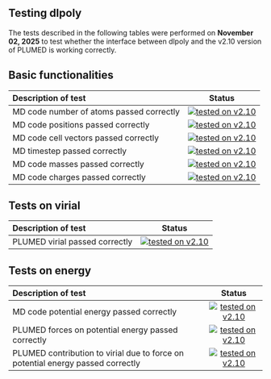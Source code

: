 Testing dlpoly
------------------------
 
The tests described in the following tables were performed on __November 02, 2025__ to test whether the interface between dlpoly and the v2.10 version of PLUMED is working correctly.

## Basic functionalities

| Description of test | Status | 
|:--------------------|:------:| 
| MD code number of atoms passed correctly | [![tested on v2.10](https://img.shields.io/badge/v2.10-fail%200%25-green.svg)](natoms_v2.10.html) |
| MD code positions passed correctly | [![tested on v2.10](https://img.shields.io/badge/v2.10-fail%200%25-green.svg)](positions_v2.10.html) |
| MD code cell vectors passed correctly | [![tested on v2.10](https://img.shields.io/badge/v2.10-fail%200%25-green.svg)](cell_v2.10.html) |
| MD timestep passed correctly | [![tested on v2.10](https://img.shields.io/badge/v2.10-fail%200%25-green.svg)](timestep_v2.10.html) |
| MD code masses passed correctly | [![tested on v2.10](https://img.shields.io/badge/v2.10-fail%200%25-green.svg)](mass_v2.10.html) |
| MD code charges passed correctly | [![tested on v2.10](https://img.shields.io/badge/v2.10-fail%200%25-green.svg)](charge_v2.10.html) |

## Tests on virial

| Description of test | Status | 
|:--------------------|:------:| 
| PLUMED virial passed correctly | [![tested on v2.10](https://img.shields.io/badge/v2.10-fail%200%25-green.svg)](virial_v2.10.html) |


## Tests on energy

| Description of test | Status | 
|:--------------------|:------:| 
| MD code potential energy passed correctly | [![tested on v2.10](https://img.shields.io/badge/v2.10-fail%202%25-green.svg)](energy_v2.10.html) |
| PLUMED forces on potential energy passed correctly | [![tested on v2.10](https://img.shields.io/badge/v2.10-fail%200%25-green.svg)](engforces_v2.10.html) |
| PLUMED contribution to virial due to force on potential energy passed correctly | [![tested on v2.10](https://img.shields.io/badge/v2.10-fail%20177%25-red.svg)](engvir_v2.10.html) |
